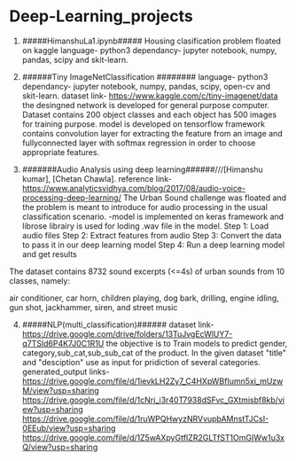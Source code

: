 # Deep-Learning_projects 
1. #####HimanshuLa1.ipynb#####
Housing clasification problem floated on kaggle
language- python3
dependancy- jupyter notebook, numpy, pandas, scipy and skit-learn.

2. ######Tiny ImageNetClassification ########
language- python3
dependancy- jupyter notebook, numpy, pandas, scipy, open-cv and skit-learn.
dataset link- https://www.kaggle.com/c/tiny-imagenet/data
the desingned network is developed for general purpose computer. Dataset contains 200 object classes and each object has 500 images for training purpose. model is developed on tensorflow framework contains convolution layer for extracting the feature from an image and fullyconnected layer with softmax regression in order to choose appropriate features.

3. #######Audio Analysis using deep learning######///[Himanshu kumar], [Chetan Chawla]. 
reference link- https://www.analyticsvidhya.com/blog/2017/08/audio-voice-processing-deep-learning/
The Urban Sound challenge was floated and the problem is meant to introduce for audio processing in the usual classification scenario. 
-model is implemented on keras framework and librose librairy is used for loding .wav file in the model.
Step 1: Load audio files
Step 2: Extract features from audio
Step 3: Convert the data to pass it in our deep learning model
Step 4: Run a deep learning model and get results

The dataset contains 8732 sound excerpts (<=4s) of urban sounds from 10 classes, namely:

air conditioner,
car horn,
children playing,
dog bark,
drilling,
engine idling,
gun shot,
jackhammer,
siren, and
street music

4. #####NLP(multi_classification)######
dataset link-https://drive.google.com/drive/folders/13TuJvgEcWlUY7-q7TSld6P4K7J0C1R1U
the objective is  to Train models to predict gender, category,sub_cat,sub_sub_cat of the product. In the given dataset "title" and   "desciption" use as input for pridiction of several categories.
generated_output links-https://drive.google.com/file/d/1ievkLH2Zy7_C4HXpWBfIumn5xi_mUzwM/view?usp=sharing
https://drive.google.com/file/d/1cNrj_i3r40T7938dSFvc_GXtmisbf8kb/view?usp=sharing
https://drive.google.com/file/d/1ruWPQHwyzNRVvupbAMnstTJCsI-0EEub/view?usp=sharing
https://drive.google.com/file/d/1Z5wAXpyGtfIZR2GLTfST1OmGIWw1u3xQ/view?usp=sharing 
